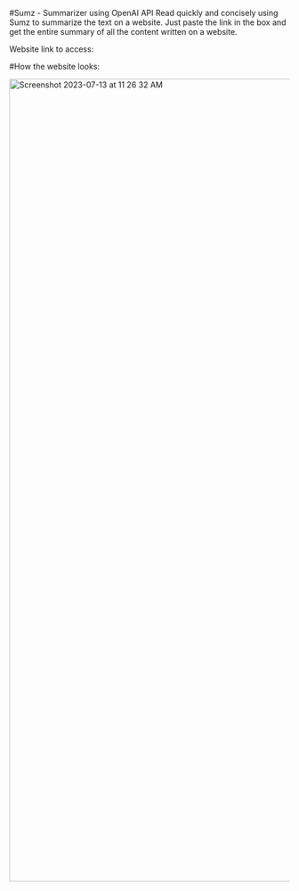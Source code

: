 #Sumz - Summarizer using OpenAI API
Read quickly and concisely using Sumz to summarize the text on a website. Just paste the link in the box and get the entire summary of all the content written on a website.

Website link to access: <a href=“https://glowing-stroopwafel-9de80d.netlify.app”></a>

#How the website looks:

<img width="1440" alt="Screenshot 2023-07-13 at 11 26 32 AM" src="https://github.com/pratyusssh/Sumz-Summarizer-using-OpenAI-API/assets/110304017/85b199b2-a74f-431c-86b4-755717f005d8">
